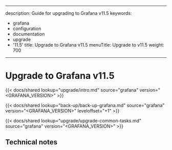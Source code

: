 -----

description: Guide for upgrading to Grafana v11.5
keywords:

- grafana
- configuration
- documentation
- upgrade
- '11.5'
  title: Upgrade to Grafana v11.5
  menuTitle: Upgrade to v11.5
  weight: 700

-----

# Upgrade to Grafana v11.5

{{\< docs/shared lookup="upgrade/intro.md" source="grafana" version="\<GRAFANA\_VERSION\>" \>}}

{{\< docs/shared lookup="back-up/back-up-grafana.md" source="grafana" version="\<GRAFANA\_VERSION\>" leveloffset="+1" \>}}

{{\< docs/shared lookup="upgrade/upgrade-common-tasks.md" source="grafana" version="\<GRAFANA\_VERSION\>" \>}}

## Technical notes
